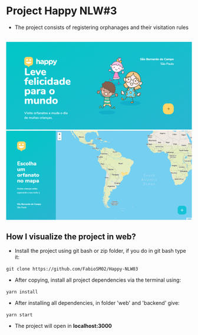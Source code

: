 # Project Happy NLW#3

- The project consists of registering orphanages and their visitation rules

<br/>

<img src="https://github.com/FabioSM02/Happy-NLW03/blob/main/web/src/assets/images/LandingPage.PNG" alt="Landing Page of Happy" center />

<img src="https://github.com/FabioSM02/Happy-NLW03/blob/main/web/src/assets/images/OrphanagesMap.png" alt="Orphanages Map" center />

<br/>

## How I visualize the project in web?

- Install the project using git bash or zip folder, if you do in git bash type it:

`git clone https://github.com/FabioSM02/Happy-NLW03`

- After copying, install all project dependencies via the terminal using:

`yarn install`

- After installing all dependencies, in folder 'web' and 'backend' give:

`yarn start`

- The project will open in <strong>localhost:3000</strong>
